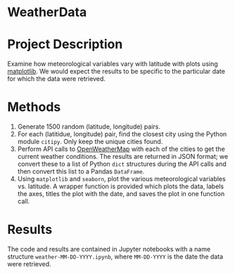# WeatherData

# Project Description
Examine how meteorological variables vary with latitude with plots using [matplotlib](https://matplotlib.org/).  We would expect the results to be 
specific to the particular date for which the data were retrieved.

# Methods
1.  Generate 1500 random (latitude, longitude) pairs.
2.  For each (latitidue, longitude) pair, find the closest city using the Python module `citipy`.  Only keep the
unique cities found.
3.  Perform API calls to [OpenWeatherMap](https://openweathermap.org) with each of the cities to get the current
weather conditions.  The results are returned in JSON format; we convert these to a list of Python `dict` structures during the API calls and then convert this list to a Pandas `DataFrame`.
4.  Using `matplotlib` and `seaborn`, plot the various meteorological variables vs. latitude.  A wrapper function is provided which plots the data, labels the axes, titles the plot with the date, and saves the plot in one function call.

# Results
The code and results are contained in Jupyter notebooks with a name structure `weather-MM-DD-YYYY.ipynb`, where `MM-DD-YYYY` is the date the data were retrieved.

